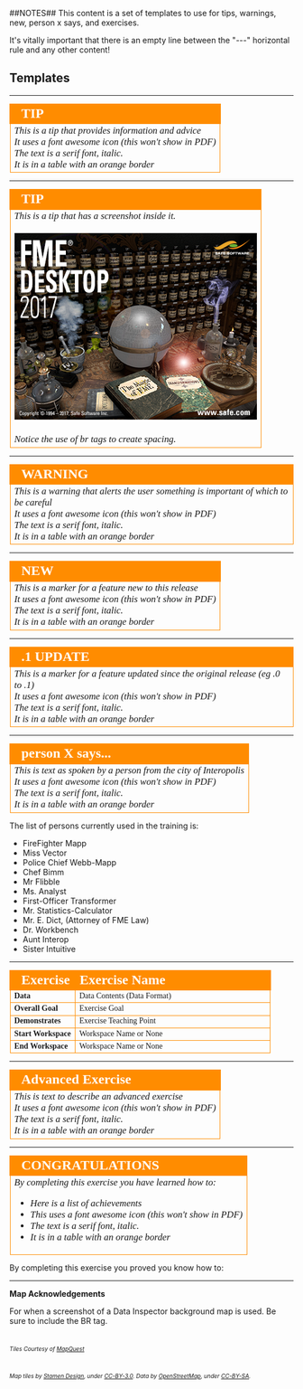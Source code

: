 ##NOTES##
This content is a set of templates to use for tips, warnings, new, person x says, and exercises.

It's vitally important that there is an empty line between the "---" horizontal rule and any other content!



## Templates ##

---

<!--Tip Section--> 

<table style="border-spacing: 0px">
<tr>
<td style="vertical-align:middle;background-color:darkorange;border: 2px solid darkorange">
<i class="fa fa-info-circle fa-lg fa-pull-left fa-fw" style="color:white;padding-right: 12px;vertical-align:text-top"></i>
<span style="color:white;font-size:x-large;font-weight: bold;font-family:serif">TIP</span>
</td>
</tr>

<tr>
<td style="border: 1px solid darkorange">
<span style="font-family:serif; font-style:italic; font-size:larger">
This is a tip that provides information and advice
<br>It uses a font awesome icon (this won't show in PDF)
<br>The text is a serif font, italic.
<br>It is in a table with an orange border
</span>
</td>
</tr>
</table>

---

<!--Tip Section--> 

<table style="border-spacing: 0px">
<tr>
<td style="vertical-align:middle;background-color:darkorange;border: 2px solid darkorange">
<i class="fa fa-info-circle fa-lg fa-pull-left fa-fw" style="color:white;padding-right: 12px;vertical-align:text-top"></i>
<span style="color:white;font-size:x-large;font-weight: bold;font-family:serif">TIP</span>
</td>
</tr>

<tr>
<td style="border: 1px solid darkorange">
<span style="font-family:serif; font-style:italic; font-size:larger">
This is a tip that has a screenshot inside it.
<br><br><img src="./DesktopAdvanced0Introduction/Images/Img0.000.FMEAboutScreen.png">
<br><br>Notice the use of br tags to create spacing.
</span>
</td>
</tr>
</table>

---

<!--Warning Section--> 

<table style="border-spacing: 0px">
<tr>
<td style="vertical-align:middle;background-color:darkorange;border: 2px solid darkorange">
<i class="fa fa-exclamation-triangle fa-lg fa-pull-left fa-fw" style="color:white;padding-right: 12px;vertical-align:text-top"></i>
<span style="color:white;font-size:x-large;font-weight: bold;font-family:serif">WARNING</span>
</td>
</tr>

<tr>
<td style="border: 1px solid darkorange">
<span style="font-family:serif; font-style:italic; font-size:larger">
This is a warning that alerts the user something is important of which to be careful
<br>It uses a font awesome icon (this won't show in PDF)
<br>The text is a serif font, italic.
<br>It is in a table with an orange border
</span>
</td>
</tr>
</table>

---

<!--New Section--> 

<table style="border-spacing: 0px">
<tr>
<td style="vertical-align:middle;background-color:darkorange;border: 2px solid darkorange">
<i class="fa fa-bolt fa-lg fa-pull-left fa-fw" style="color:white;padding-right: 12px;vertical-align:text-top"></i>
<span style="color:white;font-size:x-large;font-weight: bold;font-family:serif">NEW</span>
</td>
</tr>

<tr>
<td style="border: 1px solid darkorange">
<span style="font-family:serif; font-style:italic; font-size:larger">
This is a marker for a feature new to this release
<br>It uses a font awesome icon (this won't show in PDF)
<br>The text is a serif font, italic.
<br>It is in a table with an orange border
</span>
</td>
</tr>
</table>

---

<!--Updated Section--> 

<table style="border-spacing: 0px">
<tr>
<td style="vertical-align:middle;background-color:darkorange;border: 2px solid darkorange">
<i class="fa fa-bolt fa-lg fa-pull-left fa-fw" style="color:white;padding-right: 12px;vertical-align:text-top"></i>
<span style="color:white;font-size:x-large;font-weight: bold;font-family:serif">.1 UPDATE</span>
</td>
</tr>

<tr>
<td style="border: 1px solid darkorange">
<span style="font-family:serif; font-style:italic; font-size:larger">
This is a marker for a feature updated since the original release (eg .0 to .1)
<br>It uses a font awesome icon (this won't show in PDF)
<br>The text is a serif font, italic.
<br>It is in a table with an orange border
</span>
</td>
</tr>
</table>

---

<!--Person X Says Section-->

<table style="border-spacing: 0px">
<tr>
<td style="vertical-align:middle;background-color:darkorange;border: 2px solid darkorange">
<i class="fa fa-quote-left fa-lg fa-pull-left fa-fw" style="color:white;padding-right: 12px;vertical-align:text-top"></i>
<span style="color:white;font-size:x-large;font-weight: bold;font-family:serif">person X says...</span>
</td>
</tr>

<tr>
<td style="border: 1px solid darkorange">
<span style="font-family:serif; font-style:italic; font-size:larger">
This is text as spoken by a person from the city of Interopolis
<br>It uses a font awesome icon (this won't show in PDF)
<br>The text is a serif font, italic.
<br>It is in a table with an orange border
</span>
</td>
</tr>
</table>

The list of persons currently used in the training is:

- FireFighter Mapp
- Miss Vector
- Police Chief Webb-Mapp
- Chef Bimm
- Mr Flibble
- Ms. Analyst
- First-Officer Transformer
- Mr. Statistics-Calculator
- Mr. E. Dict, (Attorney of FME Law)
- Dr. Workbench
- Aunt Interop
- Sister Intuitive

---

<!--Exercise Section-->

<table style="border-spacing: 0px;border-collapse: collapse;font-family:serif">
<tr>
<td width=25% style="vertical-align:middle;background-color:darkorange;border: 2px solid darkorange">
<i class="fa fa-cogs fa-lg fa-pull-left fa-fw" style="color:white;padding-right: 12px;vertical-align:text-top"></i>
<span style="color:white;font-size:x-large;font-weight: bold">Exercise</span>
</td>
<td style="border: 2px solid darkorange;background-color:darkorange;color:white">
<span style="color:white;font-size:x-large;font-weight: bold">Exercise Name</span>
</td>
</tr>

<tr>
<td style="border: 1px solid darkorange; font-weight: bold">Data</td>
<td style="border: 1px solid darkorange">Data Contents (Data Format)</td>
</tr>

<tr>
<td style="border: 1px solid darkorange; font-weight: bold">Overall Goal</td>
<td style="border: 1px solid darkorange">Exercise Goal</td>
</tr>

<tr>
<td style="border: 1px solid darkorange; font-weight: bold">Demonstrates</td>
<td style="border: 1px solid darkorange">Exercise Teaching Point</td>
</tr>

<tr>
<td style="border: 1px solid darkorange; font-weight: bold">Start Workspace</td>
<td style="border: 1px solid darkorange">Workspace Name or None</td>
</tr>

<tr>
<td style="border: 1px solid darkorange; font-weight: bold">End Workspace</td>
<td style="border: 1px solid darkorange">Workspace Name or None</td>
</tr>

</table>

---

<!--Advanced Exercise Section-->

<table style="border-spacing: 0px">
<tr>
<td style="vertical-align:middle;background-color:darkorange;border: 2px solid darkorange">
<i class="fa fa-cogs fa-lg fa-pull-left fa-fw" style="color:white;padding-right: 12px;vertical-align:text-top"></i>
<span style="color:white;font-size:x-large;font-weight: bold;font-family:serif">Advanced Exercise</span>
</td>
</tr>

<tr>
<td style="border: 1px solid darkorange">
<span style="font-family:serif; font-style:italic; font-size:larger">
This is text to describe an advanced exercise
<br>It uses a font awesome icon (this won't show in PDF)
<br>The text is a serif font, italic.
<br>It is in a table with an orange border
</span>
</td>
</tr>
</table>

---

<!--Exercise Congratulations Section--> 

<table style="border-spacing: 0px">
<tr>
<td style="vertical-align:middle;background-color:darkorange;border: 2px solid darkorange">
<i class="fa fa-thumbs-o-up fa-lg fa-pull-left fa-fw" style="color:white;padding-right: 12px;vertical-align:text-top"></i>
<span style="color:white;font-size:x-large;font-weight: bold;font-family:serif">CONGRATULATIONS</span>
</td>
</tr>

<tr>
<td style="border: 1px solid darkorange">
<span style="font-family:serif; font-style:italic; font-size:larger">
By completing this exercise you have learned how to:
<br>
<ul><li>Here is a list of achievements</li>
<li>This uses a font awesome icon (this won't show in PDF)</li>
<li>The text is a serif font, italic.</li>
<li>It is in a table with an orange border</li></ul>
</span>
</td>
</tr>
</table>


<!--Alternative message for end-of-chapter exercise:-->

By completing this exercise you proved you know how to:

---

<!--Map Acknowledgement Section--> 

**Map Acknowledgements**

For when a screenshot of a Data Inspector background map is used. Be sure to include the BR tag.

<br><span style="font-style:italic;font-size:x-small">Tiles Courtesy of <a href="http://www.mapquest.com/">MapQuest</a></span> 

<br><span style="font-style:italic;font-size:x-small">Map tiles by <a href="http://stamen.com">Stamen Design</a>, under <a href="http://creativecommons.org/licenses/by/3.0">CC-BY-3.0</a>. Data by <a href="http://openstreetmap.org">OpenStreetMap</a>, under <a href="http://creativecommons.org/licenses/by-sa/3.0">CC-BY-SA</a>.

